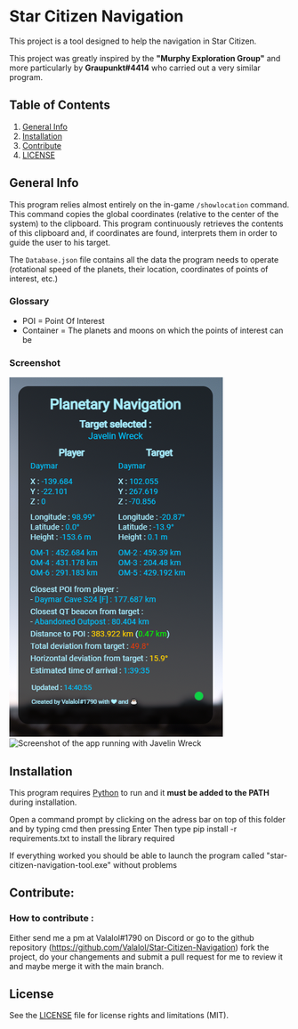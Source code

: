 # Star Citizen Navigation

This project is a tool designed to help the navigation in Star Citizen.

This project was greatly inspired by the **"Murphy Exploration Group"** and more particularly by **Graupunkt#4414** who carried out a very similar program.


## Table of Contents
1. [General Info](#general-info)
2. [Installation](#installation)
3. [Contribute](#contribute)
4. [LICENSE](#license)


## General Info
This program relies almost entirely on the in-game `/showlocation` command. This command copies the global coordinates (relative to the center of the system) to the clipboard. This program continuously retrieves the contents of this clipboard and, if coordinates are found, interprets them in order to guide the user to his target.

The `Database.json` file contains all the data the program needs to operate (rotational speed of the planets, their location, coordinates of points of interest, etc.)

### Glossary 
- POI = Point Of Interest
- Container = The planets and moons on which the points of interest can be

### Screenshot
![Screenshot of the main window](Images/Screenshot_1.png)
![Screenshot of the app running with Javelin Wreck](Images/Screenshot_2.png)



## Installation

This program requires [Python](https://www.python.org/downloads/) to run and it **must be added to the PATH** during installation.

Open a command prompt by clicking on the adress bar on top of this folder and by typing cmd then pressing Enter
Then type pip install -r requirements.txt to install the library required

If everything worked you should be able to launch the program called "star-citizen-navigation-tool.exe" without problems



## Contribute:
### How to contribute :

Either send me a pm at Valalol#1790 on Discord or go to the github repository (https://github.com/Valalol/Star-Citizen-Navigation) fork the project, do your changements and submit a pull request for me to review it and maybe merge it with the main branch. 


## License

See the [LICENSE](LICENSE.md) file for license rights and limitations (MIT).

